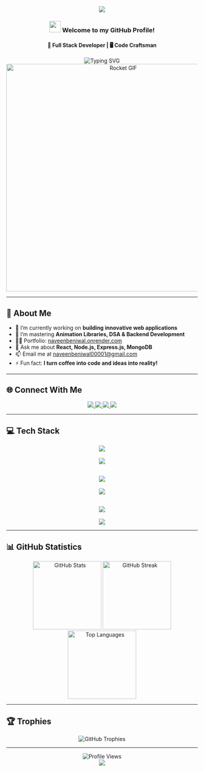 <!-- Header Section with Animated Waves -->
<div align="center">
  <img src="https://capsule-render.vercel.app/api?type=wave&color=auto&height=200&section=header&text=Naveen%20Beniwal&fontSize=50&fontColor=fff&animation=fadeIn" />
  
  ### <img src="https://media.giphy.com/media/hvRJCLFzcasrR4ia7z/giphy.gif" width="30px"/> **Welcome to my GitHub Profile!**
  
  #### 🚀 Full Stack Developer | 🖥️ Code Craftsman
  
  <!-- Animated Typing SVG -->
  <img src="https://readme-typing-svg.herokuapp.com?font=Fira+Code&weight=700&size=28&duration=4000&pause=1000&color=F75C7E&center=true&vCenter=true&width=1000&lines=Building+Innovative+Web+Applications;Mastering+Animation+Libraries;Turning+Coffee+Into+Code+and+Ideas+Into+Reality!" alt="Typing SVG" />
  
  <!-- Animated Rocket GIF -->
  <img src="https://user-images.githubusercontent.com/74038190/212284115-f47cd8ff-2ffb-4b04-b5bf-4d1c14c0247f.gif" width="600" alt="Rocket GIF" />
</div>

---

## 💫 About Me

- 🔭 I’m currently working on **building innovative web applications**
- 🌱 I’m mastering **Animation Libraries, DSA & Backend Development**
- 👨‍💻 Portfolio: [naveenbeniwal.onrender.com](https://naveenbeniwal.onrender.com)
- 💬 Ask me about **React, Node.js, Express.js, MongoDB**
- 📫 Email me at [naveenbeniwal00001@gmail.com](mailto:naveenbeniwal00001@gmail.com)
- ⚡ Fun fact: **I turn coffee into code and ideas into reality!**

---

## 🌐 Connect With Me

<div align="center">
  <a href="mailto:naveenbeniwal00001@gmail.com">
    <img src="https://img.shields.io/badge/Gmail-D14836?style=for-the-badge&logo=gmail&logoColor=white" />
  </a>
  <a href="https://linkedin.com/in/naveen-beniwal-40b719313" target="_blank">
    <img src="https://img.shields.io/badge/LinkedIn-0A66C2?style=for-the-badge&logo=linkedin&logoColor=white" />
  </a>
  <a href="https://instagram.com/naveen_beniwal_265" target="_blank">
    <img src="https://img.shields.io/badge/Instagram-E4405F?style=for-the-badge&logo=instagram&logoColor=white" />
  </a>
  <a href="https://naveenbeniwal.onrender.com" target="_blank">
    <img src="https://img.shields.io/badge/Portfolio-FF5722?style=for-the-badge&logo=vercel&logoColor=white" />
  </a>
</div>

---

## 💻 Tech Stack

<div align="center">
  <!-- Fancy Icon Border -->
  <img src="https://img.shields.io/badge/-Frontend-000000?style=for-the-badge&logo=#E34F26&logoColor=white" /><br/><br/>
  <img src="https://skillicons.dev/icons?i=react,html,css,javascript,typescript,tailwind,bootstrap" /><br/><br/>
  
  <img src="https://img.shields.io/badge/-Backend-000000?style=for-the-badge&logo=#3776AB&logoColor=white" /><br/><br/>
  <img src="https://skillicons.dev/icons?i=nodejs,express,mongodb,mysql,python,java,cpp" /><br/><br/>
  
  <img src="https://img.shields.io/badge/-Tools-000000?style=for-the-badge&logo=#F05032&logoColor=white" /><br/><br/>
  <img src="https://skillicons.dev/icons?i=git,github,vscode,figma,postman" />
</div>

---

## 📊 GitHub Statistics

<div align="center">
  <!-- GitHub Stats -->
  <img src="https://github-readme-stats.vercel.app/api?username=Naveen-Beniwal&show_icons=true&theme=tokyonight&border_radius=10&hide_border=true&bg_color=0D1117&title_color=70a5fd&icon_color=bf91f3" height="180" alt="GitHub Stats" />
  <!-- GitHub Streak -->
  <img src="https://github-readme-streak-stats.herokuapp.com/?user=Naveen-Beniwal&theme=tokyonight&border_radius=10&hide_border=true&background=0D1117&fire=bf91f3&ring=70a5fd&currStreakLabel=bf91f3" height="180" alt="GitHub Streak" />
</div>

<div align="center">
  <!-- Top Languages -->
  <img src="https://github-readme-stats.vercel.app/api/top-langs/?username=Naveen-Beniwal&theme=tokyonight&border_radius=10&hide_border=true&bg_color=0D1117&title_color=70a5fd&layout=compact&langs_count=8" height="180" alt="Top Languages" />
</div>

---

## 🏆 Trophies

<div align="center">
  <!-- GitHub Trophies -->
  <img src="https://github-profile-trophy.vercel.app/?username=Naveen-Beniwal&theme=tokyonight&no-frame=true&no-bg=true&column=7&margin-w=15&margin-h=15" alt="GitHub Trophies" />
</div>

---

<div align="center">
  <!-- Visitors Counter -->
  <img src="https://komarev.com/ghpvc/?username=Naveen-Beniwal&label=Profile%20Views&color=blue&style=flat" alt="Profile Views" />
</div>

<!-- Footer Section with Animated Waves -->
<div align="center">
  <img src="https://capsule-render.vercel.app/api?type=wave&color=auto&height=150&section=footer&animation=fadeIn" />
</div>

